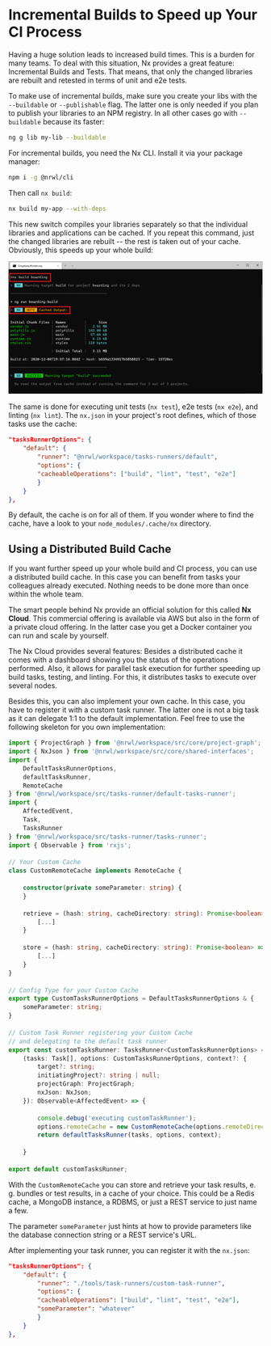 # Incremental Builds to Speed up Your CI Process

Having a huge solution leads to increased build times. This is a burden for many teams. To deal with this situation, Nx provides a great feature: Incremental Builds and Tests. That means, that only the changed libraries are rebuilt and retested in terms of unit and e2e tests.

<!-- ## Using Incremental Builds -->

To make use of incremental builds, make sure you create your libs with the ``--buildable`` or ``--publishable`` flag. The latter one is only needed if you plan to publish your libraries to an NPM registry. In all other cases go with ``--buildable`` because its faster:

```bash
ng g lib my-lib --buildable
```

For incremental builds, you need the Nx CLI. Install it via your package manager:

```bash
npm i -g @nrwl/cli
```

Then call ``nx build``:

```bash
nx build my-app --with-deps
```

This new switch compiles your libraries separately so that the individual libraries and applications can be cached. If you repeat this command, just the changed libraries are rebuilt -- the rest is taken out of your cache. Obviously, this speeds up your whole build:

![](images/with-deps.png)


The same is done for executing unit tests (``nx test``), e2e tests (``nx e2e``), and linting (``nx lint``). The ``nx.json`` in your project's root defines, which of those tasks use the cache:

```json
"tasksRunnerOptions": {
    "default": {
        "runner": "@nrwl/workspace/tasks-runners/default",
        "options": {
        "cacheableOperations": ["build", "lint", "test", "e2e"]
        }
    }
},
```

By default, the cache is on for all of them. If you wonder where to find the cache, have a look to your ``node_modules/.cache/nx`` directory.

## Using a Distributed Build Cache

If you want further speed up your whole build and CI process, you can use a distributed build cache. In this case you can benefit from tasks your colleagues already executed. Nothing needs to be done more than once within the whole team.

The smart people behind Nx provide an official solution for this called **Nx Cloud**. This commercial offering is available via AWS but also in the form of a private cloud offering. In the latter case you get a Docker container you can run and scale by yourself. 

The Nx Cloud provides several features: Besides a distributed cache it comes with a dashboard showing you the status of the operations performed. Also, it allows for parallel task execution for further speeding up build tasks, testing, and linting. For this, it distributes tasks to execute over several nodes. 

Besides this, you can also implement your own cache. In this case, you have to register it with a custom task runner. The latter one is not a big task as it can delegate 1:1 to the default implementation. Feel free to use the following skeleton for you own implementation:

```typescript
import { ProjectGraph } from '@nrwl/workspace/src/core/project-graph';
import { NxJson } from '@nrwl/workspace/src/core/shared-interfaces';
import { 
    DefaultTasksRunnerOptions, 
    defaultTasksRunner, 
    RemoteCache 
} from '@nrwl/workspace/src/tasks-runner/default-tasks-runner';
import { 
    AffectedEvent, 
    Task, 
    TasksRunner 
} from '@nrwl/workspace/src/tasks-runner/tasks-runner';
import { Observable } from 'rxjs';

// Your Custom Cache
class CustomRemoteCache implements RemoteCache {

    constructor(private someParameter: string) {
    }

    retrieve = (hash: string, cacheDirectory: string): Promise<boolean> => {
        [...]
    }

    store = (hash: string, cacheDirectory: string): Promise<boolean> => {
        [...]
    }
}

// Config Type for your Custom Cache
export type CustomTasksRunnerOptions = DefaultTasksRunnerOptions & {
    someParameter: string;
}

// Custom Task Runner registering your Custom Cache
// and delegating to the default task runner
export const customTasksRunner: TasksRunner<CustomTasksRunnerOptions> =
    (tasks: Task[], options: CustomTasksRunnerOptions, context?: {
        target?: string;
        initiatingProject?: string | null;
        projectGraph: ProjectGraph;
        nxJson: NxJson;
    }): Observable<AffectedEvent> => {

        console.debug('executing customTaskRunner');
        options.remoteCache = new CustomRemoteCache(options.remoteDirectory);
        return defaultTasksRunner(tasks, options, context);

    }

export default customTasksRunner;
```

With the ``CustomRemoteCache`` you can store and retrieve your task results, e. g. bundles or test results, in a cache of your choice. This could be a Redis cache, a MongoDB instance, a RDBMS, or just a REST service to just name a few.

The parameter ``someParameter`` just hints at how to provide parameters like the database connection string or a REST service's URL.

After implementing your task runner, you can register it with the ``nx.json``:

```json
"tasksRunnerOptions": {
    "default": {
        "runner": "./tools/task-runners/custom-task-runner",
        "options": {
        "cacheableOperations": ["build", "lint", "test", "e2e"],
        "someParameter": "whatever"
        }
    }
},
```

